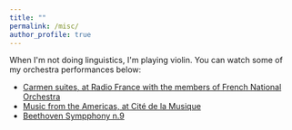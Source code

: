 ```yaml
---
title: ""
permalink: /misc/
author_profile: true
---
```


When I'm not doing linguistics, I'm playing violin. You can watch some of my orchestra performances below:

- [Carmen suites, at Radio France with the members of French National Orchestra](https://youtu.be/ufBr2z4SfoY?si=hyOCyPnEtbB68Mtq)
- [Music from the Americas, at Cité de la Musique](https://philharmoniedeparis.fr/fr/live/concert/1185219-ameriques)
- [Beethoven Sympphony n.9](https://youtu.be/_IAxPOKR3c4?si=KKFIiIG2jts4ro3V)
